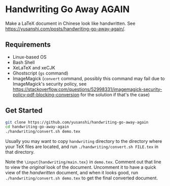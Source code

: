 # Handwriting Go Away AGAIN

Make a LaTeX document in Chinese look like handwritten. See <https://yusanshi.com/posts/handwriting-go-away-again/>.

## Requirements

- Linux-based OS
- Bash Shell
- XeLaTeX and xeCJK
- Ghostscript (`gs` command)
- ImageMagick (`convert` command, possibly this command may fail due to ImageMagick's security policy, see <https://stackoverflow.com/questions/52998331/imagemagick-security-policy-pdf-blocking-conversion> for the solution if that's the case)

## Get Started

```bash
git clone https://github.com/yusanshi/handwriting-go-away-again
cd handwriting-go-away-again
./handwriting/convert.sh demo.tex
```

Usually you may want to copy `handwriting` directory to the directory where your TeX files are located, and run `./handwriting/convert.sh FILE.tex` in that directory.

Note the `\input{handwriting/main.tex}` in `demo.tex`. Comment out that line to view the *original* look of the document. Uncomment it to have a quick view of the *handwritten* document, and when it looks good, run `./handwriting/convert.sh demo.tex` to get the final converted document.
